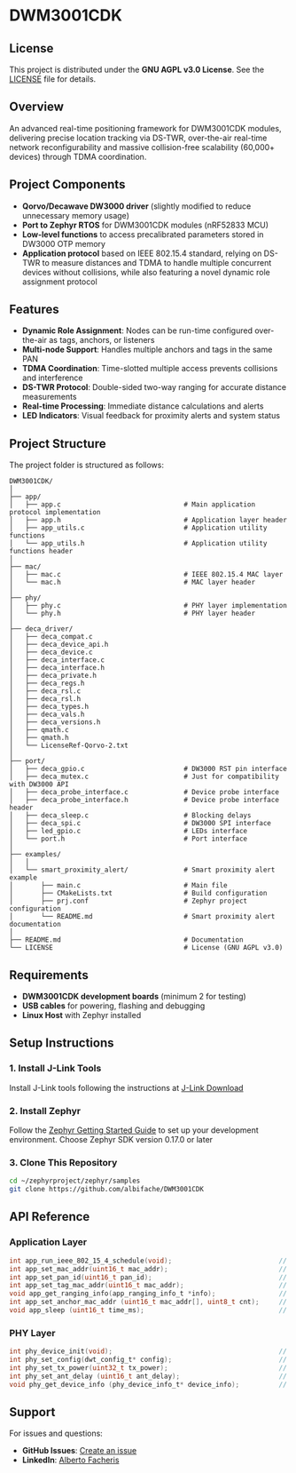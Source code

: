 # DWM3001CDK

## License

This project is distributed under the **GNU AGPL v3.0 License**. See the [LICENSE](LICENSE) file for details.

## Overview

An advanced real-time positioning framework for DWM3001CDK modules, delivering precise location tracking via DS-TWR, over-the-air real-time network reconfigurability and massive collision-free scalability (60,000+ devices) through TDMA coordination.

## Project Components

- **Qorvo/Decawave DW3000 driver** (slightly modified to reduce unnecessary memory usage)
- **Port to Zephyr RTOS** for DWM3001CDK modules (nRF52833 MCU)
- **Low-level functions** to access precalibrated parameters stored in DW3000 OTP memory
- **Application protocol** based on IEEE 802.15.4 standard, relying on DS-TWR to measure distances and TDMA to handle multiple concurrent devices without collisions, while also featuring a novel dynamic role assignment protocol

## Features

- **Dynamic Role Assignment**: Nodes can be run-time configured over-the-air as tags, anchors, or listeners
- **Multi-node Support**: Handles multiple anchors and tags in the same PAN
- **TDMA Coordination**: Time-slotted multiple access prevents collisions and interference
- **DS-TWR Protocol**: Double-sided two-way ranging for accurate distance measurements
- **Real-time Processing**: Immediate distance calculations and alerts
- **LED Indicators**: Visual feedback for proximity alerts and system status

## Project Structure

The project folder is structured as follows:

```
DWM3001CDK/
│
├── app/
│   ├── app.c                               # Main application protocol implementation
│   ├── app.h                               # Application layer header
│   ├── app_utils.c                         # Application utility functions
│   └── app_utils.h                         # Application utility functions header
│
├── mac/
│   ├── mac.c                               # IEEE 802.15.4 MAC layer
│   └── mac.h                               # MAC layer header
│
├── phy/
│   ├── phy.c                               # PHY layer implementation
│   └── phy.h                               # PHY layer header
│
├── deca_driver/
│   ├── deca_compat.c
│   ├── deca_device_api.h
│   ├── deca_device.c
│   ├── deca_interface.c
│   ├── deca_interface.h
│   ├── deca_private.h
│   ├── deca_regs.h
│   ├── deca_rsl.c
│   ├── deca_rsl.h
│   ├── deca_types.h
│   ├── deca_vals.h
│   ├── deca_versions.h
│   ├── qmath.c
│   ├── qmath.h
│   └── LicenseRef-Qorvo-2.txt
│
├── port/
│   ├── deca_gpio.c                         # DW3000 RST pin interface
│   ├── deca_mutex.c                        # Just for compatibility with DW3000 API
│   ├── deca_probe_interface.c              # Device probe interface
│   ├── deca_probe_interface.h              # Device probe interface header
│   ├── deca_sleep.c                        # Blocking delays
│   ├── deca_spi.c                          # DW3000 SPI interface
│   ├── led_gpio.c                          # LEDs interface
│   └── port.h                              # Port interface
│
├── examples/
│   │
│   └── smart_proximity_alert/              # Smart proximity alert example
│       ├── main.c                          # Main file
│       ├── CMakeLists.txt                  # Build configuration
│       ├── prj.conf                        # Zephyr project configuration
│       └── README.md                       # Smart proximity alert documentation
│
├── README.md                               # Documentation
└── LICENSE                                 # License (GNU AGPL v3.0)
```

## Requirements

- **DWM3001CDK development boards** (minimum 2 for testing)
- **USB cables** for powering, flashing and debugging
- **Linux Host** with Zephyr installed

## Setup Instructions

### 1. Install J-Link Tools

Install J-Link tools following the instructions at [J-Link Download](https://www.segger.com/downloads/jlink/)

### 2. Install Zephyr

Follow the [Zephyr Getting Started Guide](https://docs.zephyrproject.org/latest/develop/getting_started/index.html) to set up your development environment. Choose Zephyr SDK version 0.17.0 or later

### 3. Clone This Repository

```bash
cd ~/zephyrproject/zephyr/samples
git clone https://github.com/albifache/DWM3001CDK
```

## API Reference

### Application Layer

```c
int app_run_ieee_802_15_4_schedule(void);                           // Run ranging protocol
int app_set_mac_addr(uint16_t mac_addr);                            // Set node MAC address
int app_set_pan_id(uint16_t pan_id);                                // Set node PAN ID
int app_set_tag_mac_addr(uint16_t mac_addr);                        // Select which node will behave as tag
void app_get_ranging_info(app_ranging_info_t *info);                // Read ranging session results
int app_set_anchor_mac_addr (uint16_t mac_addr[], uint8_t cnt);     // Select which nodes will behave as anchors
void app_sleep (uint16_t time_ms);                                  // Sleep for time_ms milliseconds
```

### PHY Layer

```c
int phy_device_init(void);                                          // Initialize DW3000
int phy_set_config(dwt_config_t* config);                           // Configure UWB channel parameters
int phy_set_tx_power(uint32_t tx_power);                            // Set transmission power
int phy_set_ant_delay (uint16_t ant_delay);                         // Set antenna delay
void phy_get_device_info (phy_device_info_t* device_info);          // Read device hardware info
```

## Support

For issues and questions:

- **GitHub Issues**: [Create an issue](https://github.com/albifache/DWM3001CDK/issues)
- **LinkedIn**: [Alberto Facheris](https://www.linkedin.com/in/alberto-facheris-9028ab357/)